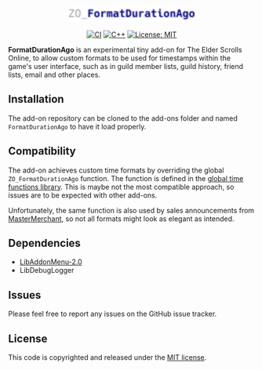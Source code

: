 <p align="center">
    <img alt="logo" src="./.github/assets/logo.svg" width="256">
</p>

<p align="center">
  <a href="https://github.com/surilindur/formatdurationago/actions/workflows/ci.yml"><img alt="CI" src=https://github.com/surilindur/formatdurationago/actions/workflows/ci.yml/badge.svg?branch=main"></a>
  <a href="https://www.lua.org/"><img alt="C++" src="https://img.shields.io/badge/%3C%2F%3E-Lua-%232c2d72.svg"></a>
  <a href="https://opensource.org/licenses/MIT"><img alt="License: MIT" src="https://img.shields.io/badge/License-MIT-%23750014.svg"></a>
</p>

**FormatDurationAgo** is an experimental tiny add-on for The Elder Scrolls Online,
to allow custom formats to be used for timestamps within the game's user interface,
such as in guild member lists, guild history, friend lists, email and other places.

## Installation

The add-on repository can be cloned to the add-ons folder and named `FormatDurationAgo` to have it load properly.

## Compatibility

The add-on achieves custom time formats by overriding the global `ZO_FormatDurationAgo` function.
The function is defined in the [global time functions library](https://github.com/esoui/esoui/blob/master/esoui/libraries/globals/time.lua).
This is maybe not the most compatible approach, so issues are to be expected with other add-ons.

Unfortunately, the same function is also used by sales announcements from [MasterMerchant](https://github.com/ESOUIMods/MasterMerchant),
so not all formats might look as elegant as intended.

## Dependencies

* [LibAddonMenu-2.0](https://github.com/sirinsidiator/ESO-LibAddonMenu)
* LibDebugLogger

## Issues

Please feel free to report any issues on the GitHub issue tracker.

## License

This code is copyrighted and released under the [MIT license](http://opensource.org/licenses/MIT).
